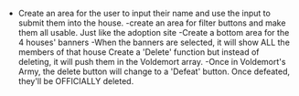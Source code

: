 - Create an area for the user to input their name and use the input to submit them into the house.
-create an area for filter buttons and make them all usable. Just like the adoption site
-Create a bottom area for the 4 houses' banners
-When the banners are selected, it will show ALL the members of that house
Create a 'Delete' function but instead of deleting, it will push them in the Voldemort array.
-Once in Voldemort's Army, the delete button will change to a 'Defeat' button. Once defeated, they'll be OFFICIALLY deleted.
